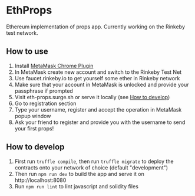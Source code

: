 # EthProps
Ethereum implementation of props app. Currently working on the Rinkeby test network.

## How to use
1. Install [MetaMask Chrome Plugin](https://chrome.google.com/webstore/detail/metamask/nkbihfbeogaeaoehlefnkodbefgpgknn?hl=en)
2. In MetaMask create new account and switch to the Rinkeby Test Net
3. Use faucet.rinkeby.io to get yourself some ether in Rinkeby network
4. Make sure that your account in MetaMask is unlocked and provide your passphrase if prompted
5. Visit eth-props.surge.sh or serve it locally (see [How to
   develop](#how-to-develop))
6. Go to registration section
7. Type your username, register and accept the operation in MetaMask popup window
8. Ask your friend to register and provide you with the username to send your first props!

## How to develop
1. First run `truffle compile`, then run `truffle migrate` to deploy the contracts onto your network of choice (default "development")
2. Then run `npm run dev` to build the app and serve it on http://localhost:8080
3. Run `npm run lint` to lint javascript and solidity files
